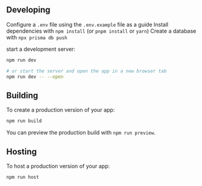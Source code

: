 ## Developing

Configure a `.env` file using the `.env.example` file as a guide
Install dependencies with `npm install` (or `pnpm install` or `yarn`)
Create a database with `npx prisma db push`

start a development server:

```bash
npm run dev

# or start the server and open the app in a new browser tab
npm run dev -- --open
```

## Building

To create a production version of your app:

```bash
npm run build
```

You can preview the production build with `npm run preview`.

## Hosting 

To host a production version of your app:

```bash
npm run host
```